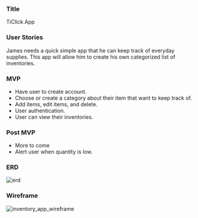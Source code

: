 ### Title

 TiClick App

### User Stories

James needs a quick simple app that he can keep track of everyday supplies.
This app will allow him to create his own categorized list of inventories.

### MVP 

- Have user to create account.
- Choose or create a category about their item that want to keep track of.
- Add items, edit items, and delete.
- User authentication.
- User can view their inventories.


### Post MVP

- More to come
- Alert user when quantity is low.

### ERD
![erd](https://media.git.generalassemb.ly/user/18504/files/2fc86580-59f6-11e9-8ee5-b1c7d62ef386)

### Wireframe
![inventory_app_wireframe](https://media.git.generalassemb.ly/user/18504/files/af980500-59e1-11e9-8e54-577ad5a7fd26)
